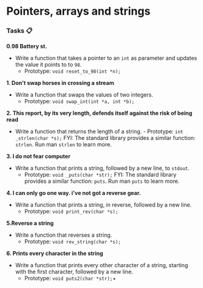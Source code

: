 # Pointers, arrays and strings

<!-- gcc -Wall -pedantic -Werror -Wextra -std=gnu89 0-main.c 0-reset_to_98.c -o 0-98 -->

### Tasks 📋

**0.98 Battery st.**

- Write a function that takes a pointer to an `int` as parameter and updates the value it points to to `98`.
  - Prototype: `void reset_to_98(int *n);`

**1. Don't swap horses in crossing a stream**

- Write a function that swaps the values of two integers.
  - Prototype: `void swap_int(int *a, int *b);`

**2. This report, by its very length, defends itself against the risk of being read**

- Write a function that returns the length of a string. - Prototype: `int _strlen(char *s);`
  FYI: The standard library provides a similar function: `strlen`. Run man `strlen` to learn more.


**3. I do not fear computer**
 - Write a function that prints a string, followed by a new line, to `stdout`.
   - Prototype:  `void _puts(char *str);`
   FYI: The standard library provides a similar function: `puts`. Run man `puts` to learn more.
 

**4. I can only go one way. i've not got a reverse gear.**
  - Write a function that prints a string, in reverse, followed by a new line.
    - Prototype: `void print_rev(char *s);`
    

**5.Reverse a string**
  - Write a function that reverses a string.
    - Prototype: `void rev_string(char *s);`


**6. Prints every character in the string**
  - Write a function that prints every other character of a string, starting with the first character, followed by a new line.
    - Prototype: `void puts2(char *str);`+